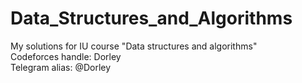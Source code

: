# Data_Structures_and_Algorithms
My solutions for IU course "Data structures and algorithms"<br />
Codeforces handle: Dorley<br />
Telegram alias: @Dorley
